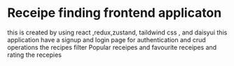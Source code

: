 # Receipe finding frontend applicaton 
this is created by using react ,redux,zustand, taildwind css , and daisyui
this application have a signup and login page for authentication and crud operations the recipes
filter Popular receipes and favourite receipes and rating the recepies


